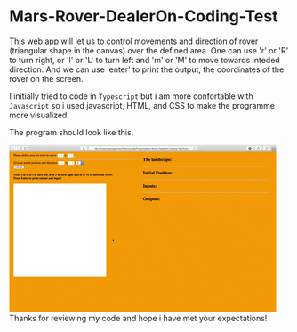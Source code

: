 # Mars-Rover-DealerOn-Coding-Test

This web app will let us to control movements and direction of rover (triangular shape in the canvas) over the defined area. One can use 'r' or 'R' to turn right, or 'l' or 'L' to turn left and 'm' or 'M' to move towards inteded direction. And we can use 'enter' to print the output, the coordinates of the rover on the screen.

I initially tried to code in `Typescript` but i am more confortable with `Javascript` so i used javascript, HTML, and CSS to make the programme more visualized.


The program should look like this.

![Alt Text](https://github.com/Calls4ever/Mars-Rover-DealerOn-Coding-Test/blob/master/src/Animated%20GIF-downsized_large.gif)
Thanks for reviewing my code and hope i have met your expectations!
